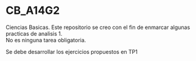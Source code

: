 # CB_A14G2
Ciencias Basicas. 
Este repositorio se creo con el fin de enmarcar algunas practicas de analisis 1.                   
No es ninguna tarea obligatoria.                            

Se debe desarrollar los ejercicios propuestos en TP1               
